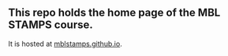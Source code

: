 ## This repo holds the home page of the MBL STAMPS course. 
It is hosted at [mblstamps.github.io](https://mblstamps.github.io/).
